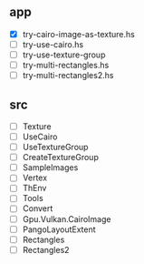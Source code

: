 app
---

* [x] try-cairo-image-as-texture.hs
* [ ] try-use-cairo.hs
* [ ] try-use-texture-group
* [ ] try-multi-rectangles.hs
* [ ] try-multi-rectangles2.hs

src
---

* [ ] Texture
* [ ] UseCairo
* [ ] UseTextureGroup
* [ ] CreateTextureGroup
* [ ] SampleImages
* [ ] Vertex
* [ ] ThEnv
* [ ] Tools
* [ ] Convert
* [ ] Gpu.Vulkan.CairoImage
* [ ] PangoLayoutExtent
* [ ] Rectangles
* [ ] Rectangles2
